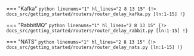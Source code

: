 === "Kafka"
    ```python linenums="1" hl_lines="2 8 13 15"
    {!> docs_src/getting_started/routers/router_delay_kafka.py [ln:1-15] !}
    ```

=== "RabbitMQ"
    ```python linenums="1" hl_lines="2 8 13 15"
    {!> docs_src/getting_started/routers/router_delay_rabbit.py [ln:1-15] !}
    ```

=== "NATS"
    ```python linenums="1" hl_lines="2 8 13 15"
    {!> docs_src/getting_started/routers/router_delay_nats.py [ln:1-15] !}
    ```
